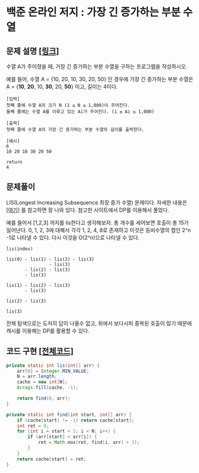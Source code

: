 # 백준 온라인 저지 : 가장 긴 증가하는 부분 수열

## 문제 설명 [[링크]](https://www.acmicpc.net/problem/11053)

수열 A가 주어졌을 때, 가장 긴 증가하는 부분 수열을 구하는 프로그램을 작성하시오.

예를 들어, 수열 A = {10, 20, 10, 30, 20, 50} 인 경우에 가장 긴 증가하는 부분 수열은 A = {**10**, **20**, 10, **30**, 20, **50**} 이고, 길이는 4이다.




```
[입력]
첫째 줄에 수열 A의 크기 N (1 ≤ N ≤ 1,000)이 주어진다.
둘째 줄에는 수열 A를 이루고 있는 Ai가 주어진다. (1 ≤ Ai ≤ 1,000)

[출력]
첫째 줄에 수열 A의 가장 긴 증가하는 부분 수열의 길이를 출력한다.

[예시]
6
10 20 10 30 20 50

return 
4
```





## 문제풀이

LIS(Longest Increasing Subsequence 최장 증가 수열) 문제이다. 자세한 내용은 [[여기]](https://shoark7.github.io/programming/algorithm/3-LIS-algorithms) 를 참고하면 잘 나와 있다. 참고한 사이트에서 DP를 이용해서 풀었다. 

예를 들어서 [1,2,3] 까지를 lis한다고 생각해보자. 총 개수를 세어보면 호출이 총 15가 일어난다. 0, 1, 2, 3에 대해서 각각 1, 2, 4, 8로 존재하고 이것은 등비수열의 합인 2^n -1로 나타낼 수 있다. 다시 이것을 O(2^n)으로 나타낼 수 있다.

```
lis(index)

lis(0) - lis(1) - lis(2) - lis(3)
                - lis(3)
       - lis(2) - lis(3)
       - lis(3)
       
lis(1) - lis(2) - lis(3)
       - lis(3)
                
lis(2) - lis(3)

lis(3)
```

전체 탐색으로는 도저히 답이 나올수 없고, 위에서 보다시피 중복된 호출이 많기 때문에 캐시를 이용해는 DP를 활용할 수 있다.



## 코드 구현 [[전체코드]](./Main.java)

```java
private static int lis(int[] arr) {
    arr[0] = Integer.MIN_VALUE;
    N = arr.length;
    cache = new int[N];
    Arrays.fill(cache, -1);

    return find(0, arr);
}

private static int find(int start, int[] arr) {
    if (cache[start] != -1) return cache[start];
    int ret = 0;
    for (int i = start + 1; i < N; i++) {
        if (arr[start] < arr[i]) {
            ret = Math.max(ret, find(i, arr) + 1);
        }
    }
    return cache[start] = ret;
}
```

